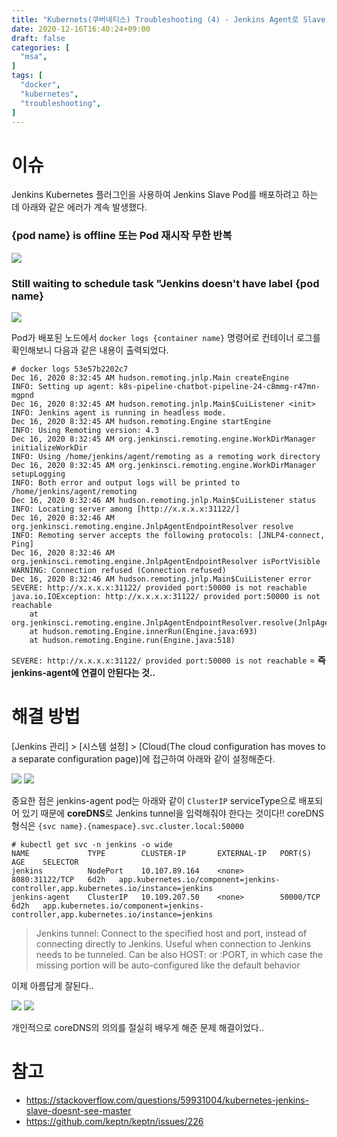```yaml
---
title: "Kubernets(쿠버네티스) Troubleshooting (4) - Jenkins Agent로 Slave Pod가 뜨지 않고 계속 죽을 때"
date: 2020-12-16T16:40:24+09:00
draft: false
categories: [  
  "msa",
]
tags: [
  "docker",
  "kubernetes",
  "troubleshooting",
]
---
```


# 이슈

Jenkins Kubernetes 플러그인을 사용하여 Jenkins Slave Pod를 배포하려고 하는 데 아래와 같은 에러가 계속 발생했다.

### {pod name} is offline 또는 Pod 재시작 무한 반복
![](/images/20201216_k8s_troubleshooting_4/error1.png)

### Still waiting to schedule task "Jenkins doesn't have label {pod name}
![](/images/20201216_k8s_troubleshooting_4/error2.png)


Pod가 배포된 노드에서 `docker logs {container name}` 명령어로 컨테이너 로그를 확인해보니 다음과 같은 내용이 출력되었다.

```
# docker logs 53e57b2202c7
Dec 16, 2020 8:32:45 AM hudson.remoting.jnlp.Main createEngine
INFO: Setting up agent: k8s-pipeline-chatbot-pipeline-24-c8mmg-r47mn-mgpnd
Dec 16, 2020 8:32:45 AM hudson.remoting.jnlp.Main$CuiListener <init>
INFO: Jenkins agent is running in headless mode.
Dec 16, 2020 8:32:45 AM hudson.remoting.Engine startEngine
INFO: Using Remoting version: 4.3
Dec 16, 2020 8:32:45 AM org.jenkinsci.remoting.engine.WorkDirManager initializeWorkDir
INFO: Using /home/jenkins/agent/remoting as a remoting work directory
Dec 16, 2020 8:32:45 AM org.jenkinsci.remoting.engine.WorkDirManager setupLogging
INFO: Both error and output logs will be printed to /home/jenkins/agent/remoting
Dec 16, 2020 8:32:46 AM hudson.remoting.jnlp.Main$CuiListener status
INFO: Locating server among [http://x.x.x.x:31122/]
Dec 16, 2020 8:32:46 AM org.jenkinsci.remoting.engine.JnlpAgentEndpointResolver resolve
INFO: Remoting server accepts the following protocols: [JNLP4-connect, Ping]
Dec 16, 2020 8:32:46 AM org.jenkinsci.remoting.engine.JnlpAgentEndpointResolver isPortVisible
WARNING: Connection refused (Connection refused)
Dec 16, 2020 8:32:46 AM hudson.remoting.jnlp.Main$CuiListener error
SEVERE: http://x.x.x.x:31122/ provided port:50000 is not reachable
java.io.IOException: http://x.x.x.x:31122/ provided port:50000 is not reachable
	at org.jenkinsci.remoting.engine.JnlpAgentEndpointResolver.resolve(JnlpAgentEndpointResolver.java:314)
	at hudson.remoting.Engine.innerRun(Engine.java:693)
	at hudson.remoting.Engine.run(Engine.java:518)
```

`SEVERE: http://x.x.x.x:31122/ provided port:50000 is not reachable` = **즉 jenkins-agent에 연결이 안된다는 것..**

# 해결 방법

[Jenkins 관리] > [시스템 설정] > [Cloud(The cloud configuration has moves to a separate configuration page)]에 접근하여 아래와 같이 설정해준다.

![](/images/20201214_k8s_ci_cd/set-k8s-plugin1.png)
![](/images/20201214_k8s_ci_cd/set-k8s-plugin2.png)

중요한 점은 jenkins-agent pod는 아래와 같이 `ClusterIP` serviceType으로 배포되어 있기 때문에 **coreDNS**로 Jenkins tunnel을 입력해줘야 한다는 것이다!! coreDNS 형식은 `{svc name}.{namespace}.svc.cluster.local:50000`

```
# kubectl get svc -n jenkins -o wide
NAME             TYPE        CLUSTER-IP       EXTERNAL-IP   PORT(S)          AGE    SELECTOR
jenkins          NodePort    10.107.89.164    <none>        8080:31122/TCP   6d2h   app.kubernetes.io/component=jenkins-controller,app.kubernetes.io/instance=jenkins
jenkins-agent    ClusterIP   10.109.207.50    <none>        50000/TCP        6d2h   app.kubernetes.io/component=jenkins-controller,app.kubernetes.io/instance=jenkins
```

> Jenkins tunnel: Connect to the specified host and port, instead of connecting directly to Jenkins. Useful when connection to Jenkins needs to be tunneled. Can be also HOST: or :PORT, in which case the missing portion will be auto-configured like the default behavior

이제 아름답게 잘된다..

![](/images/20201216_k8s_troubleshooting_4/good1.png)
![](/images/20201216_k8s_troubleshooting_4/good2.png)

개인적으로 coreDNS의 의의를 절실히 배우게 해준 문제 해결이었다..

# 참고
* https://stackoverflow.com/questions/59931004/kubernetes-jenkins-slave-doesnt-see-master
* https://github.com/keptn/keptn/issues/226
